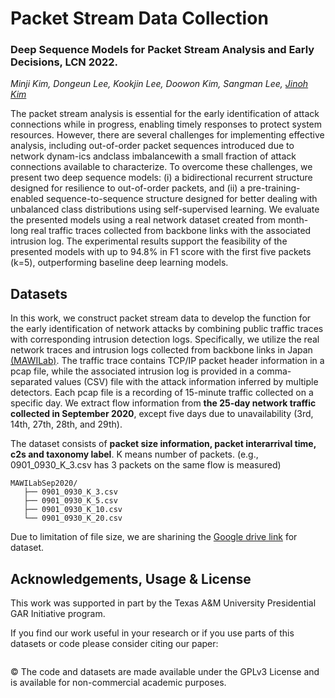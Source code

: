 # Packet Stream Data Collection

### Deep Sequence Models for Packet Stream Analysis and Early Decisions, LCN 2022.
*Minji Kim, Dongeun Lee, Kookjin Lee, Doowon Kim, Sangman Lee, [Jinoh Kim](http://faculty.tamuc.edu/jkim/index.html)*  

The packet stream analysis is essential for the early identification of attack connections while in progress, enabling timely responses to protect system resources. However, there are several challenges for implementing effective analysis, including out-of-order packet sequences introduced due to network dynam-ics andclass imbalancewith a small fraction of attack connections available to characterize. To overcome these challenges, we present two deep sequence models: (i) a bidirectional recurrent structure designed for resilience to out-of-order packets, and (ii) a pre-training-enabled sequence-to-sequence structure designed for better dealing with unbalanced class distributions using self-supervised learning. We evaluate the presented models using a real network dataset created from month-long real traffic traces collected from backbone links with the associated intrusion log. The experimental results support the feasibility of the presented models with up to 94.8% in F1 score with the first five packets (k=5), outperforming baseline deep learning models.

## Datasets

In this work, we construct packet stream data to develop the function for the early identification of network attacks by combining public traffic traces with corresponding intrusion detection logs. Specifically, we utilize the real network traces and intrusion logs collected from backbone links in Japan [(MAWILab)](http://www.fukuda-lab.org/mawilab/). The traffic trace contains TCP/IP packet header information in a pcap file, while the associated intrusion log is provided in a comma-separated values (CSV) file with the attack information inferred by multiple detectors. Each pcap file is a recording of 15-minute traffic collected on a specific day. We extract flow information from **the 25-day network traffic collected in September 2020**, except five days due to unavailability (3rd, 14th, 27th, 28th, and 29th).  

The dataset consists of **packet size information, packet interarrival time, c2s and taxonomy label**. K means number of packets. (e.g., 0901_0930_K_3.csv has 3 packets on the same flow is measured)

```
MAWILabSep2020/
   ├── 0901_0930_K_3.csv
   ├── 0901_0930_K_5.csv
   ├── 0901_0930_K_10.csv
   └── 0901_0930_K_20.csv
```
Due to limitation of file size, we are sharining the [Google drive link](https://drive.google.com/drive/folders/1iLoW97uCg3tirV0MdnYxqo9CveHMXmYW?usp=sharing
) for dataset.


## Acknowledgements, Usage & License

This work was supported in part by the Texas A&M University Presidential GAR Initiative program.  

If you find our work useful in your research or if you use parts of this datasets or code please consider citing our paper:  
```
```

© The code and datasets are made available under the GPLv3 License and is available for non-commercial academic purposes.  



